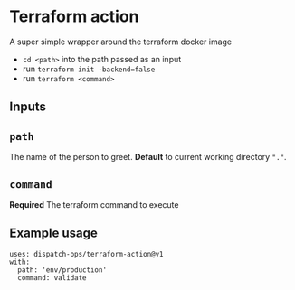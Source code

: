 # Terraform action

A super simple wrapper around the terraform docker image

-  `cd <path>` into the path passed as an input
- run `terraform init -backend=false`
- run `terraform <command>` 

## Inputs

## `path`

 The name of the person to greet. **Default** to current working directory `"."`.

## `command`

**Required** The terraform command to execute


## Example usage

```
uses: dispatch-ops/terraform-action@v1
with:
  path: 'env/production'
  command: validate
```